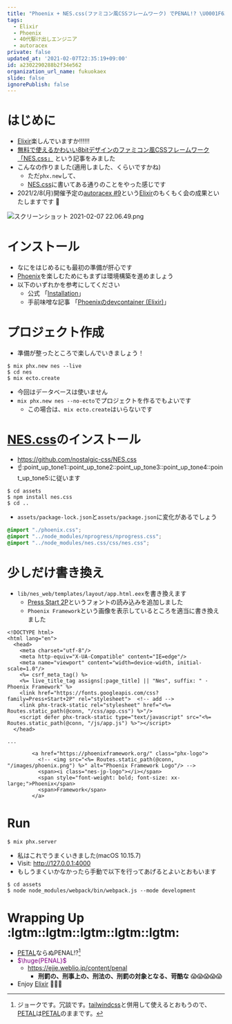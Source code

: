 ```yaml
---
title: "Phoenix + NES.css(ファミコン風CSSフレームワーク) でPENAL!? \U0001F631 (Elixir)"
tags:
  - Elixir
  - Phoenix
  - 40代駆け出しエンジニア
  - autoracex
private: false
updated_at: '2021-02-07T22:35:19+09:00'
id: a2302290288b2f34e562
organization_url_name: fukuokaex
slide: false
ignorePublish: false
---
```

# はじめに
- [Elixir](https://elixir-lang.org/)楽しんでいますか:bangbang::bangbang::bangbang:
- [無料で使えるかわいい8bitデザインのファミコン風CSSフレームワーク「NES.css」](https://gigazine.net/news/20210204-nes-css/) という記事をみました
- こんなの作りました(適用しました、くらいですかね)
    - ただ`phx.new`して、
    - [NES.css](https://nostalgic-css.github.io/NES.css/)に書いてある通りのことをやった感じです
- 2021/2/8(月)開催予定の[autoracex #9](https://autoracex.connpass.com/event/203961/)という[Elixir](https://elixir-lang.org/)のもくもく会の成果といたしますです :tada:


![スクリーンショット 2021-02-07 22.06.49.png](https://qiita-image-store.s3.ap-northeast-1.amazonaws.com/0/131808/f92a2d52-ad25-828c-cae5-056ac41de605.png)



# インストール
- なにをはじめるにも最初の準備が肝心です
- [Phoenix](https://www.phoenixframework.org/)を楽しむためにもまずは環境構築を進めましょう
- 以下のいずれかを参考にしてください
    - 公式 「[Installation](https://hexdocs.pm/phoenix/installation.html#content)」
    - 手前味噌な記事 「[Phoenixのdevcontainer (Elixir)](https://qiita.com/torifukukaiou/items/636bb0a08d6a0b597a69)」

# プロジェクト作成
- 準備が整ったところで楽しんでいきましょう！

```
$ mix phx.new nes --live
$ cd nes
$ mix ecto.create
```
- 今回はデータベースは使いません
- `mix phx.new nes --no-ecto`でプロジェクトを作るでもよいです
    - この場合は、`mix ecto.create`はいらないです

# [NES.css](https://nostalgic-css.github.io/NES.css/)のインストール
- https://github.com/nostalgic-css/NES.css
- :point_up::point_up_tone1::point_up_tone2::point_up_tone3::point_up_tone4::point_up_tone5:に従います

```
$ cd assets
$ npm install nes.css
$ cd ..
```

- `assets/package-lock.json`と`assets/package.json`に変化があるでしょう

```scss:assets/css/app.scss
@import "./phoenix.css";
@import "../node_modules/nprogress/nprogress.css";
@import "../node_modules/nes.css/css/nes.css";
```

# 少しだけ書き換え

- `lib/nes_web/templates/layout/app.html.eex`を書き換えます
    - [Press Start 2P](https://fonts.google.com/specimen/Press+Start+2P?selection.family=Press+Start+2P)というフォントの読み込みを追加しました
    - `Phoenix Framework`という画像を表示しているところを適当に書き換えました

```html:lib/nes_web/templates/layout/root.html.leex
<!DOCTYPE html>
<html lang="en">
  <head>
    <meta charset="utf-8"/>
    <meta http-equiv="X-UA-Compatible" content="IE=edge"/>
    <meta name="viewport" content="width=device-width, initial-scale=1.0"/>
    <%= csrf_meta_tag() %>
    <%= live_title_tag assigns[:page_title] || "Nes", suffix: " · Phoenix Framework" %>
    <link href="https://fonts.googleapis.com/css?family=Press+Start+2P" rel="stylesheet">  <!-- add -->
    <link phx-track-static rel="stylesheet" href="<%= Routes.static_path(@conn, "/css/app.css") %>"/>
    <script defer phx-track-static type="text/javascript" src="<%= Routes.static_path(@conn, "/js/app.js") %>"></script>
  </head>

...

        <a href="https://phoenixframework.org/" class="phx-logo">
          <!-- <img src="<%= Routes.static_path(@conn, "/images/phoenix.png") %>" alt="Phoenix Framework Logo"/> -->
          <span><i class="nes-jp-logo"></i></span>
          <span style="font-weight: bold; font-size: xx-large;">Phoenix</span>
          <span>Framework</span>
        </a>
```

# Run

```
$ mix phx.server
```

- 私はこれでうまくいきました(macOS 10.15.7)
- Visit: http://127.0.0.1:4000
- もしうまくいかなかったら手動で以下を行ってあげるとよいとおもいます

```
$ cd assets
$ node node_modules/webpack/bin/webpack.js --mode development
```

# Wrapping Up :lgtm::lgtm::lgtm::lgtm::lgtm: 
- [PETAL](https://thinkingelixir.com/petal-stack-in-elixir/)ならぬPENAL:interrobang:[^1]
- <font color="purple">$\huge{PENAL}$</font>
    - https://ejje.weblio.jp/content/penal
        - **刑罰の、刑事上の、刑法の、刑罰の対象となる、苛酷な** :scream::scream::scream::scream::scream:
- Enjoy [Elixir](https://elixir-lang.org/) :rocket::rocket::rocket: 

[^1]: ジョークです。冗談です。[tailwindcss](https://tailwindcss.com/)と併用して使えるとおもうので、[PETAL](https://thinkingelixir.com/petal-stack-in-elixir/)は[PETAL](https://thinkingelixir.com/petal-stack-in-elixir/)のままです。[^2]
[^2]: と、断りをいれたところで、それはそれで本当かなあ？　とフロントエンドまわりは私が弱くて自信がなくなってきたので、それはそれで調べて記事にしてみようとおもいます。

